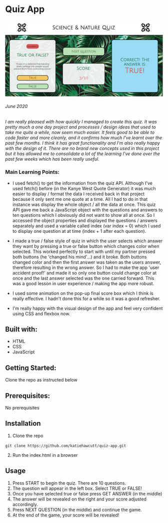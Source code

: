 # Quiz App

![Quiz](./Images/quiz-screenshot.PNG)

###### June 2020

_I am really pleased with how quickly I managed to create this quiz. It was pretty much a one day project and processes / design ideas that used to take me quite a while, now seem much easier. It feels good to be able to code faster and more cleanly, and it confirms how much I've learnt over the past few months. I think it has great functionality and I'm also really happy with the design of it. There are no brand new concepts used in this project but it has allowed me to consolidate a lot of the learning I've done over the past few weeks which has been really useful._

### Main Learning Points:

- I used fetch() to get the information from the quiz API. Although I've used fetch() before (in the Kanye West Quote Generator) it was much easier to display / format the data I received back in that project because it only sent me one quote at a time. All I had to do in that instance was display the whole object / all the data at once. This quiz API gave me back a JavaScript object with the questions and answers to ten questions which I obviously did not want to show all at once. So I accessed the object properties and displayed the questions / answers separately and used a variable called index (var index = 0) which I used to display one question at at time (index + 1 after each question).

- I made a true / false style of quiz in which the user selects which answer they want by pressing a true or false button which changes color when selected. This worked perfectly to start with until my partner pressed both buttons (he 'changed his mind'...) and it broke. Both buttons changed color and then the first answer was taken as the users answer, therefore resulting in the wrong answer. So I had to make the app 'user accident proof!' and made it so only one button could change color at once and the last answer selected was the one carried forward. This was a good lesson in user experience / making the app more robust.

- I used some animation on the pop-up final score box which I think is really effective. I hadn't done this for a while so it was a good refresher.

- I'm really happy with the visual design of the app and feel very confident using CSS and flexbox now.

## Built with:

- HTML
- CSS
- JavaScript

## Getting Started:

Clone the repo as instructed below

## Prerequisites:

No prerequisites

## Installation

1.  Clone the repo

`git clone https://github.com/katiehawcutt/quiz-app.git`

2. Run the index.html in a browser

## Usage

1. Press START to begin the quiz. There are 10 questions.
2. The question will appear in the left box. Select TRUE or FALSE!
3. Once you have selected true or false press GET ANSWER (in the middle)
4. The answer will be revealed on the right and your score adjusted accordingly.
5. Press NEXT QUESTION (in the middle) and continue the game.
6. At the end of the game, your score will be revealed!
